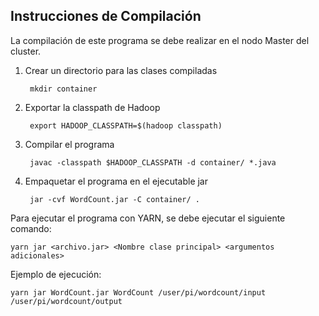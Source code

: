 ## Instrucciones de Compilación

La compilación de este programa se debe realizar en el nodo Master del cluster.

1. Crear un directorio para las clases compiladas

        mkdir container

2. Exportar la classpath de Hadoop

        export HADOOP_CLASSPATH=$(hadoop classpath)

3. Compilar el programa

        javac -classpath $HADOOP_CLASSPATH -d container/ *.java

4. Empaquetar el programa en el ejecutable jar

        jar -cvf WordCount.jar -C container/ .

Para ejecutar el programa con YARN, se debe ejecutar el siguiente comando:

    yarn jar <archivo.jar> <Nombre clase principal> <argumentos adicionales>

Ejemplo de ejecución:

    yarn jar WordCount.jar WordCount /user/pi/wordcount/input /user/pi/wordcount/output

